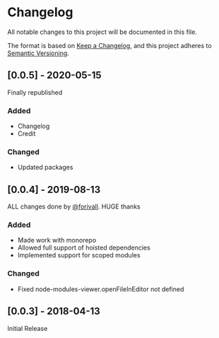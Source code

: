 # Changelog

All notable changes to this project will be documented in this file.

The format is based on [Keep a Changelog](https://keepachangelog.com/en/1.0.0/),
and this project adheres to [Semantic Versioning](https://semver.org/spec/v2.0.0.html).

## [0.0.5] - 2020-05-15

Finally republished

### Added

- Changelog
- Credit

### Changed

- Updated packages

## [0.0.4] - 2019-08-13

ALL changes done by [@forivall](https://github.com/forivall).
HUGE thanks

### Added

- Made work with monorepo
- Allowed full support of hoisted dependencies
- Implemented support for scoped modules

### Changed

- Fixed node-modules-viewer.openFileInEditor not defined

## [0.0.3] - 2018-04-13

Initial Release
